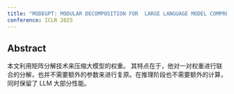 ```yaml
---
title: "MODEGPT: MODULAR DECOMPOSITION FOR  LARGE LANGUAGE MODEL COMPRESSION"
conference: ICLR 2025
---
```

## Abstract
本文利用矩阵分解技术来压缩大模型的权重。
其特点在于，他对一对权重进行联合的分解，也并不需要额外的参数来进行复原。在推理阶段也不需要额外的计算，同时保留了 LLM 大部分性能。